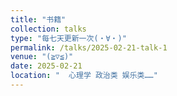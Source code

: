 ```yaml
---
title: "书籍"
collection: talks
type: "每七天更新一次(・∀・)"
permalink: /talks/2025-02-21-talk-1
venue: "(≧▽≦)"
date: 2025-02-21
location: "  心理学 政治类 娱乐类……"
---
```



